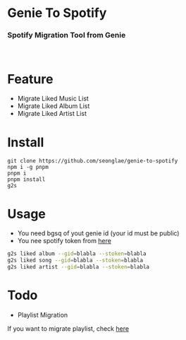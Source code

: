 # Genie To Spotify

### Spotify Migration Tool from Genie

<br/>

# Feature
- Migrate Liked Music List
- Migrate Liked Album List
- Migrate Liked Artist List

# Install
```
git clone https://github.com/seonglae/genie-to-spotify
npm i -g pnpm
pnpm i
pnpm install
g2s
```


# Usage
- You need bgsq of yout genie id (your id must be public)
- You nee spotify token from [here](https://developer.spotify.com/console/put-following/?type=&ids=)


```bash
g2s liked album --gid=blabla --stoken=blabla
g2s liked song --gid=blabla --stoken=blabla
g2s liked artist --gid=blabla --stoken=blabla
```


# Todo
- Playlist Migration



If you want to migrate playlist, check [here](https://www.clien.net/service/board/lecture/15959548)